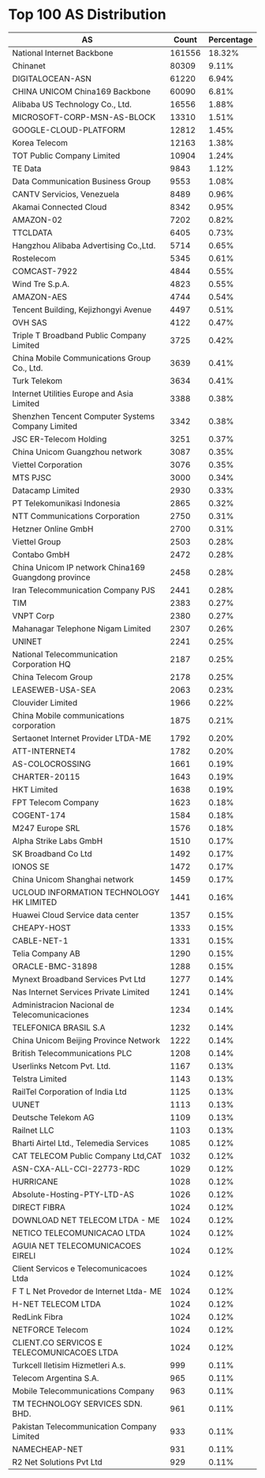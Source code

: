# Top 100 AS Distribution
| AS | Count | Percentage |
|----|----|----|
| National Internet Backbone | 161556 | 18.32% |
| Chinanet | 80309 | 9.11% |
| DIGITALOCEAN-ASN | 61220 | 6.94% |
| CHINA UNICOM China169 Backbone | 60090 | 6.81% |
| Alibaba US Technology Co., Ltd. | 16556 | 1.88% |
| MICROSOFT-CORP-MSN-AS-BLOCK | 13310 | 1.51% |
| GOOGLE-CLOUD-PLATFORM | 12812 | 1.45% |
| Korea Telecom | 12163 | 1.38% |
| TOT Public Company Limited | 10904 | 1.24% |
| TE Data | 9843 | 1.12% |
| Data Communication Business Group | 9553 | 1.08% |
| CANTV Servicios, Venezuela | 8489 | 0.96% |
| Akamai Connected Cloud | 8342 | 0.95% |
| AMAZON-02 | 7202 | 0.82% |
| TTCLDATA | 6405 | 0.73% |
| Hangzhou Alibaba Advertising Co.,Ltd. | 5714 | 0.65% |
| Rostelecom | 5345 | 0.61% |
| COMCAST-7922 | 4844 | 0.55% |
| Wind Tre S.p.A. | 4823 | 0.55% |
| AMAZON-AES | 4744 | 0.54% |
| Tencent Building, Kejizhongyi Avenue | 4497 | 0.51% |
| OVH SAS | 4122 | 0.47% |
| Triple T Broadband Public Company Limited | 3725 | 0.42% |
| China Mobile Communications Group Co., Ltd. | 3639 | 0.41% |
| Turk Telekom | 3634 | 0.41% |
| Internet Utilities Europe and Asia Limited | 3388 | 0.38% |
| Shenzhen Tencent Computer Systems Company Limited | 3342 | 0.38% |
| JSC ER-Telecom Holding | 3251 | 0.37% |
| China Unicom Guangzhou network | 3087 | 0.35% |
| Viettel Corporation | 3076 | 0.35% |
| MTS PJSC | 3000 | 0.34% |
| Datacamp Limited | 2930 | 0.33% |
| PT Telekomunikasi Indonesia | 2865 | 0.32% |
| NTT Communications Corporation | 2750 | 0.31% |
| Hetzner Online GmbH | 2700 | 0.31% |
| Viettel Group | 2503 | 0.28% |
| Contabo GmbH | 2472 | 0.28% |
| China Unicom IP network China169 Guangdong province | 2458 | 0.28% |
| Iran Telecommunication Company PJS | 2441 | 0.28% |
| TIM | 2383 | 0.27% |
| VNPT Corp | 2380 | 0.27% |
| Mahanagar Telephone Nigam Limited | 2307 | 0.26% |
| UNINET | 2241 | 0.25% |
| National Telecommunication Corporation HQ | 2187 | 0.25% |
| China Telecom Group | 2178 | 0.25% |
| LEASEWEB-USA-SEA | 2063 | 0.23% |
| Clouvider Limited | 1966 | 0.22% |
| China Mobile communications corporation | 1875 | 0.21% |
| Sertaonet Internet Provider LTDA-ME | 1792 | 0.20% |
| ATT-INTERNET4 | 1782 | 0.20% |
| AS-COLOCROSSING | 1661 | 0.19% |
| CHARTER-20115 | 1643 | 0.19% |
| HKT Limited | 1638 | 0.19% |
| FPT Telecom Company | 1623 | 0.18% |
| COGENT-174 | 1584 | 0.18% |
| M247 Europe SRL | 1576 | 0.18% |
| Alpha Strike Labs GmbH | 1510 | 0.17% |
| SK Broadband Co Ltd | 1492 | 0.17% |
| IONOS SE | 1472 | 0.17% |
| China Unicom Shanghai network | 1459 | 0.17% |
| UCLOUD INFORMATION TECHNOLOGY HK LIMITED | 1441 | 0.16% |
| Huawei Cloud Service data center | 1357 | 0.15% |
| CHEAPY-HOST | 1333 | 0.15% |
| CABLE-NET-1 | 1331 | 0.15% |
| Telia Company AB | 1290 | 0.15% |
| ORACLE-BMC-31898 | 1288 | 0.15% |
| Mynext Broadband Services Pvt Ltd | 1277 | 0.14% |
| Nas Internet Services Private Limited | 1241 | 0.14% |
| Administracion Nacional de Telecomunicaciones | 1234 | 0.14% |
| TELEFONICA BRASIL S.A | 1232 | 0.14% |
| China Unicom Beijing Province Network | 1222 | 0.14% |
| British Telecommunications PLC | 1208 | 0.14% |
| Userlinks Netcom Pvt. Ltd. | 1167 | 0.13% |
| Telstra Limited | 1143 | 0.13% |
| RailTel Corporation of India Ltd | 1125 | 0.13% |
| UUNET | 1113 | 0.13% |
| Deutsche Telekom AG | 1109 | 0.13% |
| Railnet LLC | 1103 | 0.13% |
| Bharti Airtel Ltd., Telemedia Services | 1085 | 0.12% |
| CAT TELECOM Public Company Ltd,CAT | 1032 | 0.12% |
| ASN-CXA-ALL-CCI-22773-RDC | 1029 | 0.12% |
| HURRICANE | 1028 | 0.12% |
| Absolute-Hosting-PTY-LTD-AS | 1026 | 0.12% |
| DIRECT FIBRA | 1024 | 0.12% |
| DOWNLOAD NET TELECOM LTDA - ME | 1024 | 0.12% |
| NETICO TELECOMUNICACAO LTDA | 1024 | 0.12% |
| AGUIA NET TELECOMUNICACOES EIRELI | 1024 | 0.12% |
| Client Servicos e Telecomunicacoes Ltda | 1024 | 0.12% |
| F T L Net Provedor de Internet Ltda- ME | 1024 | 0.12% |
| H-NET TELECOM LTDA | 1024 | 0.12% |
| RedLink Fibra | 1024 | 0.12% |
| NETFORCE Telecom | 1024 | 0.12% |
| CLIENT.CO SERVICOS E TELECOMUNICACOES LTDA | 1024 | 0.12% |
| Turkcell Iletisim Hizmetleri A.s. | 999 | 0.11% |
| Telecom Argentina S.A. | 965 | 0.11% |
| Mobile Telecommunications Company | 963 | 0.11% |
| TM TECHNOLOGY SERVICES SDN. BHD. | 961 | 0.11% |
| Pakistan Telecommunication Company Limited | 933 | 0.11% |
| NAMECHEAP-NET | 931 | 0.11% |
| R2 Net Solutions Pvt Ltd | 929 | 0.11% |
